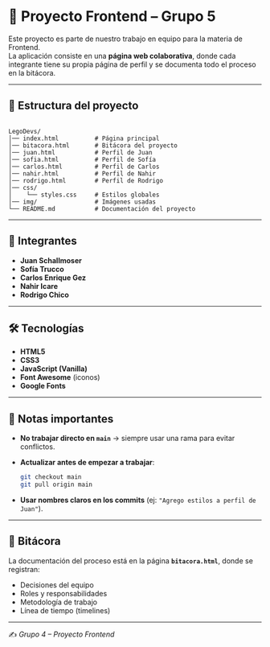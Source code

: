 
# 🚀 Proyecto Frontend – Grupo 5

Este proyecto es parte de nuestro trabajo en equipo para la materia de Frontend.  
La aplicación consiste en una **página web colaborativa**, donde cada integrante tiene su propia página de perfil y se documenta todo el proceso en la bitácora.

---

## 📂 Estructura del proyecto

```

LegoDevs/
│── index.html          # Página principal
│── bitacora.html       # Bitácora del proyecto
│── juan.html           # Perfil de Juan
│── sofia.html          # Perfil de Sofía
│── carlos.html         # Perfil de Carlos
│── nahir.html          # Perfil de Nahir
│── rodrigo.html        # Perfil de Rodrigo
│── css/
│    └── styles.css     # Estilos globales
│── img/                # Imágenes usadas
└── README.md           # Documentación del proyecto

````

---

## 👥 Integrantes

- **Juan Schallmoser**
- **Sofía Trucco**
- **Carlos Enrique Gez**
- **Nahir Icare**
- **Rodrigo Chico** 

---

## 🛠️ Tecnologías

- **HTML5**  
- **CSS3**  
- **JavaScript (Vanilla)**  
- **Font Awesome** (iconos)  
- **Google Fonts**  

---

## 📌 Notas importantes

* **No trabajar directo en `main`** → siempre usar una rama para evitar conflictos.

* **Actualizar antes de empezar a trabajar**:

  ```bash
  git checkout main
  git pull origin main
  ```

* **Usar nombres claros en los commits** (ej: `"Agrego estilos a perfil de Juan"`).

---

## 📅 Bitácora

La documentación del proceso está en la página **`bitacora.html`**, donde se registran:

* Decisiones del equipo
* Roles y responsabilidades
* Metodología de trabajo
* Línea de tiempo (timelines)

---

✍️ *Grupo 4 – Proyecto Frontend*
